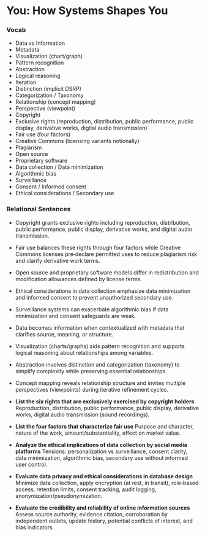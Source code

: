 # You: How Systems Shapes You

### Vocab
- Data vs Information
- Metadata
- Visualization (chart/graph)
- Pattern recognition
- Abstraction
- Logical reasoning
- Iteration
- Distinction (implicit DSRP)
- Categorization / Taxonomy
- Relationship (concept mapping)
- Perspective (viewpoint)
- Copyright
- Exclusive rights (reproduction, distribution, public performance, public display, derivative works, digital audio transmission)
- Fair use (four factors)
- Creative Commons (licensing variants notionally)
- Plagiarism
- Open source
- Proprietary software
- Data collection / Data minimization
- Algorithmic bias
- Surveillance
- Consent / Informed consent
- Ethical considerations / Secondary use

### Relational Sentences
- Copyright grants exclusive rights including reproduction, distribution, public performance, public display, derivative works, and digital audio transmission.
- Fair use balances these rights through four factors while Creative Commons licenses pre‑declare permitted uses to reduce plagiarism risk and clarify derivative work terms.
- Open source and proprietary software models differ in redistribution and modification allowances defined by license terms.
- Ethical considerations in data collection emphasize data minimization and informed consent to prevent unauthorized secondary use.
- Surveillance systems can exacerbate algorithmic bias if data minimization and consent safeguards are weak.
- Data becomes information when contextualized with metadata that clarifies source, meaning, or structure.
- Visualization (charts/graphs) aids pattern recognition and supports logical reasoning about relationships among variables.
- Abstraction involves distinction and categorization (taxonomy) to simplify complexity while preserving essential relationships.
- Concept mapping reveals relationship structure and invites multiple perspectives (viewpoints) during iterative refinement cycles.

- **List the six rights that are exclusively exercised by copyright holders**  Reproduction, distribution, public performance, public display, derivative works, digital audio transmission (sound recordings).
- **List the four factors that characterize fair use**  Purpose and character, nature of the work, amount/substantiality, effect on market value.
- **Analyze the ethical implications of data collection by social media platforms**  Tensions: personalization vs surveillance, consent clarity, data minimization, algorithmic bias, secondary use without informed user control.
- **Evaluate data privacy and ethical considerations in database design**  Minimize data collection, apply encryption (at rest, in transit), role‑based access, retention limits, consent tracking, audit logging, anonymization/pseudonymization.
- **Evaluate the credibility and reliability of online information sources**  Assess source authority, evidence citation, corroboration by independent outlets, update history, potential conflicts of interest, and bias indicators.

